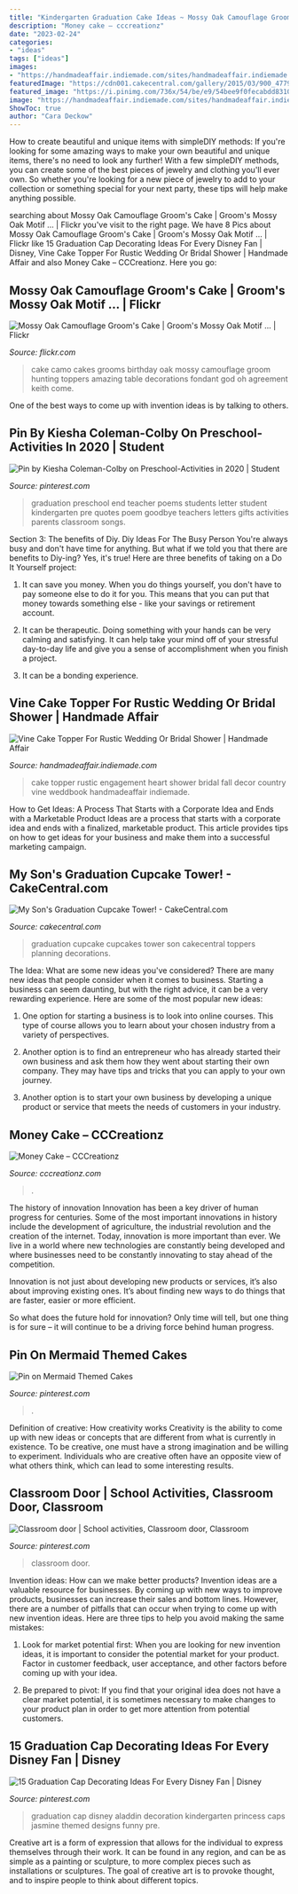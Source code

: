 ```yaml
---
title: "Kindergarten Graduation Cake Ideas ~ Mossy Oak Camouflage Groom&#039;s Cake"
description: "Money cake – cccreationz"
date: "2023-02-24"
categories:
- "ideas"
tags: ["ideas"]
images:
- "https://handmadeaffair.indiemade.com/sites/handmadeaffair.indiemade.com/files/imagecache/im_clientsite_og_image/P-833-827359595-1.jpg"
featuredImage: "https://cdn001.cakecentral.com/gallery/2015/03/900_47792kVZN_my-sons-graduation-cupcake-tower.jpg"
featured_image: "https://i.pinimg.com/736x/54/be/e9/54bee9f0fecabdd831013274dcad1bf6.jpg"
image: "https://handmadeaffair.indiemade.com/sites/handmadeaffair.indiemade.com/files/imagecache/im_clientsite_og_image/P-833-827359595-1.jpg"
ShowToc: true
author: "Cara Deckow"
---
```



How to create beautiful and unique items with simpleDIY methods:
If you're looking for some amazing ways to make your own beautiful and unique items, there's no need to look any further! With a few simpleDIY methods, you can create some of the best pieces of jewelry and clothing you'll ever own. So whether you're looking for a new piece of jewelry to add to your collection or something special for your next party, these tips will help make anything possible.

	

		
searching about Mossy Oak Camouflage Groom&#039;s Cake | Groom&#039;s Mossy Oak Motif … | Flickr you've visit to the right page. We have 8 Pics about Mossy Oak Camouflage Groom&#039;s Cake | Groom&#039;s Mossy Oak Motif … | Flickr like 15 Graduation Cap Decorating Ideas For Every Disney Fan | Disney, Vine Cake Topper For Rustic Wedding Or Bridal Shower | Handmade Affair and also Money Cake – CCCreationz. Here you go:
		
    
## Mossy Oak Camouflage Groom&#039;s Cake | Groom&#039;s Mossy Oak Motif … | Flickr

<img loading=lazy src="https://c1.staticflickr.com/7/6210/6110271695_871787a6f6_b.jpg" onerror="this.onerror=null;this.src='https://tse2.mm.bing.net/th?id=OIP.4gUoZui3u15a_ggvaZ-4ygHaIi&amp;pid=15.1';" alt="Mossy Oak Camouflage Groom&#039;s Cake | Groom&#039;s Mossy Oak Motif … | Flickr">

_Source: flickr.com_

>cake camo cakes grooms birthday oak mossy camouflage groom hunting toppers amazing table decorations fondant god oh agreement keith come. 

	

One of the best ways to come up with invention ideas is by talking to others.

    
## Pin By Kiesha Coleman-Colby On Preschool-Activities In 2020 | Student

<img loading=lazy src="https://i.pinimg.com/736x/92/5c/15/925c1532450c6f49a71467e63f53c03d.jpg" onerror="this.onerror=null;this.src='https://tse4.mm.bing.net/th?id=OIP.GarLnRxZ2Ca92PppP3jHtgAAAA&amp;pid=15.1';" alt="Pin by Kiesha Coleman-Colby on Preschool-Activities in 2020 | Student">

_Source: pinterest.com_

>graduation preschool end teacher poems students letter student kindergarten pre quotes poem goodbye teachers letters gifts activities parents classroom songs. 

	

Section 3: The benefits of Diy.
Diy Ideas For The Busy Person
You're always busy and don't have time for anything. But what if we told you that there are benefits to Diy-ing? Yes, it's true! Here are three benefits of taking on a Do It Yourself project:

1. It can save you money. When you do things yourself, you don't have to pay someone else to do it for you. This means that you can put that money towards something else - like your savings or retirement account.

2. It can be therapeutic. Doing something with your hands can be very calming and satisfying. It can help take your mind off of your stressful day-to-day life and give you a sense of accomplishment when you finish a project.

3. It can be a bonding experience.

    
## Vine Cake Topper For Rustic Wedding Or Bridal Shower | Handmade Affair

<img loading=lazy src="https://handmadeaffair.indiemade.com/sites/handmadeaffair.indiemade.com/files/imagecache/im_clientsite_og_image/P-833-827359595-1.jpg" onerror="this.onerror=null;this.src='https://tse1.mm.bing.net/th?id=OIP.rtfNnkNvACPBtU-B2ftJ4gHaIB&amp;pid=15.1';" alt="Vine Cake Topper For Rustic Wedding Or Bridal Shower | Handmade Affair">

_Source: handmadeaffair.indiemade.com_

>cake topper rustic engagement heart shower bridal fall decor country vine weddbook handmadeaffair indiemade. 

	

How to Get Ideas: A Process That Starts with a Corporate Idea and Ends with a Marketable Product
Ideas are a process that starts with a corporate idea and ends with a finalized, marketable product. This article provides tips on how to get ideas for your business and make them into a successful marketing campaign.

    
## My Son&#039;s Graduation Cupcake Tower! - CakeCentral.com

<img loading=lazy src="https://cdn001.cakecentral.com/gallery/2015/03/900_47792kVZN_my-sons-graduation-cupcake-tower.jpg" onerror="this.onerror=null;this.src='https://tse4.mm.bing.net/th?id=OIP.njCwj_2pfzfuqdPqCrM_VwHaJ4&amp;pid=15.1';" alt="My Son&#039;s Graduation Cupcake Tower! - CakeCentral.com">

_Source: cakecentral.com_

>graduation cupcake cupcakes tower son cakecentral toppers planning decorations. 

	

The Idea: What are some new ideas you've considered?
There are many new ideas that people consider when it comes to business. Starting a business can seem daunting, but with the right advice, it can be a very rewarding experience. Here are some of the most popular new ideas:
1. One option for starting a business is to look into online courses. This type of course allows you to learn about your chosen industry from a variety of perspectives.

2. Another option is to find an entrepreneur who has already started their own business and ask them how they went about starting their own company. They may have tips and tricks that you can apply to your own journey.

3. Another option is to start your own business by developing a unique product or service that meets the needs of customers in your industry.

    
## Money Cake – CCCreationz

<img loading=lazy src="https://cdn.shopify.com/s/files/1/0035/6024/3289/products/54423239_10205556004135804_7597781500058140672_n_1200x1200.jpg?v=1571724877" onerror="this.onerror=null;this.src='https://tse2.mm.bing.net/th?id=OIP.cftOfd52g_8_IjIf99rc-gHaNd&amp;pid=15.1';" alt="Money Cake – CCCreationz">

_Source: cccreationz.com_

>. 

	

The history of innovation
Innovation has been a key driver of human progress for centuries. Some of the most important innovations in history include the development of agriculture, the industrial revolution and the creation of the internet.
Today, innovation is more important than ever. We live in a world where new technologies are constantly being developed and where businesses need to be constantly innovating to stay ahead of the competition.

Innovation is not just about developing new products or services, it’s also about improving existing ones. It’s about finding new ways to do things that are faster, easier or more efficient.

So what does the future hold for innovation? Only time will tell, but one thing is for sure – it will continue to be a driving force behind human progress.

    
## Pin On Mermaid Themed Cakes

<img loading=lazy src="https://i.pinimg.com/736x/f6/8b/36/f68b3690a28ff3899566d76fa5438415.jpg" onerror="this.onerror=null;this.src='https://tse2.mm.bing.net/th?id=OIP.OEuitOwacxKMxnNKn-MwDQHaKY&amp;pid=15.1';" alt="Pin on Mermaid Themed Cakes">

_Source: pinterest.com_

>. 

	

Definition of creative: How creativity works
Creativity is the ability to come up with new ideas or concepts that are different from what is currently in existence. To be creative, one must have a strong imagination and be willing to experiment. Individuals who are creative often have an opposite view of what others think, which can lead to some interesting results.

    
## Classroom Door | School Activities, Classroom Door, Classroom

<img loading=lazy src="https://i.pinimg.com/736x/fa/6d/0f/fa6d0ffce557ed6ec3d2f8a013cde08d.jpg" onerror="this.onerror=null;this.src='https://tse2.mm.bing.net/th?id=OIP.i0LdmObtj70D8LJu2u7qPgHaJ3&amp;pid=15.1';" alt="Classroom door | School activities, Classroom door, Classroom">

_Source: pinterest.com_

>classroom door. 

	

Invention ideas: How can we make better products?
Invention ideas are a valuable resource for businesses. By coming up with new ways to improve products, businesses can increase their sales and bottom lines. However, there are a number of pitfalls that can occur when trying to come up with new invention ideas. Here are three tips to help you avoid making the same mistakes:
1. Look for market potential first: When you are looking for new invention ideas, it is important to consider the potential market for your product. Factor in customer feedback, user acceptance, and other factors before coming up with your idea.

2. Be prepared to pivot: If you find that your original idea does not have a clear market potential, it is sometimes necessary to make changes to your product plan in order to get more attention from potential customers.

    
## 15 Graduation Cap Decorating Ideas For Every Disney Fan | Disney

<img loading=lazy src="https://i.pinimg.com/736x/54/be/e9/54bee9f0fecabdd831013274dcad1bf6.jpg" onerror="this.onerror=null;this.src='https://tse4.mm.bing.net/th?id=OIP.SdU1QeEWv4bS2g9nSq8J_AHaJ3&amp;pid=15.1';" alt="15 Graduation Cap Decorating Ideas For Every Disney Fan | Disney">

_Source: pinterest.com_

>graduation cap disney aladdin decoration kindergarten princess caps jasmine themed designs funny pre. 

	

Creative art is a form of expression that allows for the individual to express themselves through their work. It can be found in any region, and can be as simple as a painting or sculpture, to more complex pieces such as installations or sculptures. The goal of creative art is to provoke thought, and to inspire people to think about different topics.

